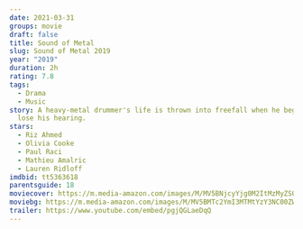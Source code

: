 ```yaml
---
date: 2021-03-31
groups: movie
draft: false
title: Sound of Metal
slug: Sound of Metal 2019
year: "2019"
duration: 2h
rating: 7.8
tags:
  - Drama
  - Music
story: A heavy-metal drummer's life is thrown into freefall when he begins to
  lose his hearing.
stars:
  - Riz Ahmed
  - Olivia Cooke
  - Paul Raci
  - Mathieu Amalric
  - Lauren Ridloff
imdbid: tt5363618
parentsguide: 18
moviecover: https://m.media-amazon.com/images/M/MV5BNjcyYjg0M2ItMzMyZS00NmM1LTlhZDMtN2MxN2RhNWY4YTkwXkEyXkFqcGdeQXVyNjY1MTg4Mzc@._V1_FMjpg_UY864_.jpg
moviebg: https://m.media-amazon.com/images/M/MV5BMTc2YmI3MTMtYzY3NC00ZWZkLTgzNTctNWM2MDE2M2ExY2Q3XkEyXkFqcGdeQXVyNjM5MDU2NTk@._V1_FMjpg_UX1280_.jpg
trailer: https://www.youtube.com/embed/pgjQGLaeDqQ
---
```

